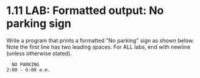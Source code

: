 # 1.11 LAB: Formatted output: No parking sign
Write a program that prints a formatted "No parking" sign as shown below. Note the first line has two leading spaces. For ALL labs, end with newline (unless otherwise stated).
```
  NO PARKING
2:00 - 6:00 a.m.
```